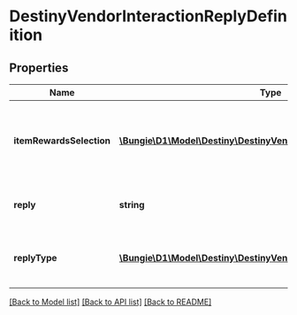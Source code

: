 # DestinyVendorInteractionReplyDefinition

## Properties
Name | Type | Description | Notes
------------ | ------------- | ------------- | -------------
**itemRewardsSelection** | [**\Bungie\D1\Model\Destiny\DestinyVendorInteractionRewardSelection**](DestinyVendorInteractionRewardSelection.md) | The rewards granted upon responding to the vendor. | [optional] 
**reply** | **string** | The localized text for the reply. | [optional] 
**replyType** | [**\Bungie\D1\Model\Destiny\DestinyVendorReplyType**](DestinyVendorReplyType.md) | An enum indicating the type of reply being made. | [optional] 

[[Back to Model list]](../README.md#documentation-for-models) [[Back to API list]](../README.md#documentation-for-api-endpoints) [[Back to README]](../README.md)


